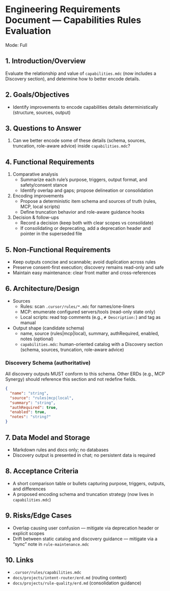 # Engineering Requirements Document — Capabilities Rules Evaluation

Mode: Full

## 1. Introduction/Overview

Evaluate the relationship and value of `capabilities.mdc` (now includes a Discovery section), and determine how to better encode details.

## 2. Goals/Objectives

- Identify improvements to encode capabilities details deterministically (structure, sources, output)

## 3. Questions to Answer

1. Can we better encode some of these details (schema, sources, truncation, role-aware advice) inside `capabilities.mdc`?

## 4. Functional Requirements

1. Comparative analysis
   - Summarize each rule’s purpose, triggers, output format, and safety/consent stance
   - Identify overlap and gaps; propose delineation or consolidation
2. Encoding improvements
   - Propose a deterministic item schema and sources of truth (rules, MCP, local scripts)
   - Define truncation behavior and role-aware guidance hooks
3. Decision & follow-ups
   - Record a decision (keep both with clear scopes vs consolidate)
   - If consolidating or deprecating, add a deprecation header and pointer in the superseded file

## 5. Non-Functional Requirements

- Keep outputs concise and scannable; avoid duplication across rules
- Preserve consent-first execution; discovery remains read-only and safe
- Maintain easy maintenance: clear front matter and cross-references

## 6. Architecture/Design

- Sources
  - Rules: scan `.cursor/rules/*.mdc` for names/one-liners
  - MCP: enumerate configured servers/tools (read-only state only)
  - Local scripts: read top comments (e.g., `# Description:`) and tag as manual
- Output shape (candidate schema)
  - name, source (rules|mcp|local), summary, authRequired, enabled, notes (optional)
  - `capabilities.mdc`: human-oriented catalog with a Discovery section (schema, sources, truncation, role-aware advice)

### Discovery Schema (authoritative)

All discovery outputs MUST conform to this schema. Other ERDs (e.g., MCP Synergy) should reference this section and not redefine fields.

```json
{
  "name": "string",
  "source": "rules|mcp|local",
  "summary": "string",
  "authRequired": true,
  "enabled": true,
  "notes": "string?"
}
```

## 7. Data Model and Storage

- Markdown rules and docs only; no databases
- Discovery output is presented in chat; no persistent data is required

## 8. Acceptance Criteria

- A short comparison table or bullets capturing purpose, triggers, outputs, and differences
- A proposed encoding schema and truncation strategy (now lives in `capabilities.mdc`)

## 9. Risks/Edge Cases

- Overlap causing user confusion — mitigate via deprecation header or explicit scopes
- Drift between static catalog and discovery guidance — mitigate via a “sync” note in `rule-maintenance.mdc`

## 10. Links

- `.cursor/rules/capabilities.mdc`
- `docs/projects/intent-router/erd.md` (routing context)
- `docs/projects/rule-quality/erd.md` (consolidation guidance)
